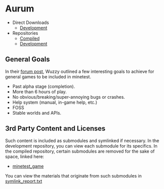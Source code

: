 # Aurum
* Direct Downloads
	* [Development](https://github.com/tigris-mt/aurum-compiled/archive/master.zip)
* Repositories
	* [Compiled](https://github.com/tigris-mt/aurum-compiled)
	* [Development](https://github.com/tigris-mt/aurum)

## General Goals
In their [forum post](https://forum.minetest.net/viewtopic.php?f=5&t=19023#p305711), Wuzzy outlined a few interesting goals to achieve for general games to be included in minetest.

* Past alpha stage (completion).
* More than 6 hours of play.
* No obvious/breaking/super-annoying bugs or crashes.
* Help system (manual, in-game help, etc.)
* FOSS
* Stable worlds and APIs.

## 3rd Party Content and Licenses
Such content is included as submodules and symlinked if necessary.
In the development repository, you can view each submodule for its specifics.
In the compiled repository, certain submodules are removed for the sake of space, linked here:
* [minetest_game](https://github.com/minetest/minetest_game)

You can view the materials that originate from such submodules in [symlink_report.txt](symlink_report.txt)

